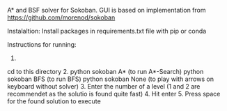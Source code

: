 A* and BSF solver for Sokoban.
GUI is based on implementation from https://github.com/morenod/sokoban

Instalaltion:
Install packages in requirements.txt file with pip or conda

Instructions for running:

1. 
cd to this directory
2.
python sokoban A* (to run A*-Search)
python sokoban BFS (to run BFS)
python sokoban None (to play with arrows on keyboard without solver)
3.
Enter the number of a level (1 and 2 are recommendet as the solutio is found quite fast)
4.
Hit enter
5.
Press space for the found solution to execute

